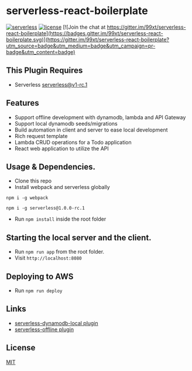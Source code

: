 serverless-react-boilerplate
============================

[![serverless](http://public.serverless.com/badges/v3.svg)](http://www.serverless.com)
[![license](https://img.shields.io/npm/l/serverless-dynamodb-local.svg)](https://opensource.org/licenses/MIT)
[![Join the chat at https://gitter.im/99xt/serverless-react-boilerplate](https://badges.gitter.im/99xt/serverless-react-boilerplate.svg)](https://gitter.im/99xt/serverless-react-boilerplate?utm_source=badge&utm_medium=badge&utm_campaign=pr-badge&utm_content=badge)

## This Plugin Requires
* Serverless serverless@v1-rc.1

## Features
* Support offline development with dynamodb, lambda and API Gateway
* Support local dynamodb seeds/migrations
* Build automation in client and server to ease local development
* Rich request template
* Lambda CRUD operations for a Todo application
* React web application to utilize the API

## Usage & Dependencies.
* Clone this repo
* Install webpack and serverless globally
 ```
 npm i -g webpack
 
 npm i -g serverless@1.0.0-rc.1
 ```
* Run `npm install` inside the root folder

## Starting the local server and the client.

* Run `npm run app` from the root folder.
* Visit `http://localhost:8080`

## Deploying to AWS

* Run `npm run deploy`


## Links
* [serverless-dynamodb-local plugin](https://github.com/99xt/serverless-dynamodb-local)
* [serverless-offline plugin](https://github.com/dherault/serverless-offline)


## License
  [MIT](LICENSE)
